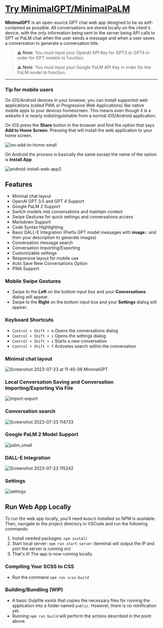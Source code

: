 # [Try MinimalGPT/MinimalPaLM](https://minimalgpt.app/)

**MinimalGPT** is an open-source GPT chat web app designed to be as self-contained as possible. All conversations are stored locally on the client's device, with the only information being sent to the server being API calls to GPT or PaLM chat when the user sends a message and when a user saves a conversation to generate a conversation title.

> ⚠️ **Note**: You must input your OpenAI API Key for GPT3 or GPT4 in order for GPT models to function.

> ⚠️ **Note**: You must input your Google PaLM API Key in order for the PaLM model to function.

---

### Tip for mobile users

On iOS/Android devices in your browser, you can install supported web applications (called PWA or Progressive Web Applications) like native mobile apps to your devices homescreen. This means even though it is a website it is nearly indistinguishable from a normal iOS/Android application.

On iOS press the **Share** button in the browser and find the option that says **Add to Home Screen**. Pressing that will install the web application to your home screen.

![ios-add-to-home-small](https://user-images.githubusercontent.com/2380471/235267080-d69a2a46-50fa-4acf-b36b-da10b5d439d1.jpg)

On Android the process is basically the same except the name of the option is **Install App**

![android-install-web-app2](https://github.com/fingerthief/minimal-gpt/assets/2380471/cfd51a6a-5a03-4ff0-851a-c20c0565a89d)

## Features

- Minimal chat layout
- OpenAI GPT 3.5 and GPT 4 Support
- Google PaLM 2 Support
- Switch models mid conversations and maintain context
- Swipe Gestures for quick settings and conversations access
- Markdown Support
- Code Syntax Highlighting
- Basic DALL-E Integration (Prefix GPT model messages with **image::** and then your description to generate images)
- Conversation message search
- Conversation Importing/Exporting
- Customizable settings
- Responsive layout for mobile use
- Auto Save New Conversations Option
- PWA Support

### Mobile Swipe Gestures

- Swipe to the **Left** on the bottom input box and your **Conversations** dialog will appear.
- Swipe to the **Right** on the bottom input box and your **Settings** dialog will appear.

### Keyboard Shortcuts

- `Control + Shift + m` Opens the  conversations dialog
- `Control + Shift + s` Opens the settings dialog
- `Control + Shift + i` Starts a new conversation
- `Control + Shift + f` Activates search within the conversation

### Minimal chat layout

![Screenshot 2023-07-23 at 11-45-06 MinimalGPT](https://github.com/fingerthief/minimal-gpt/assets/2380471/f9ef7f23-2e20-4939-933b-855ae2e44502)

### Local Conversation Saving and Conversation Importing/Exporting Via File

![import-export](https://github.com/fingerthief/minimal-gpt/assets/2380471/12f78b86-512d-484a-91b2-21a50b0f455c)

### Conversation search

![Screenshot 2023-07-23 114733](https://github.com/fingerthief/minimal-gpt/assets/2380471/27b23efd-b93a-417c-b8a3-929378c49908)

### Google PaLM 2 Model Support

![palm_small](https://github.com/fingerthief/minimal-gpt/assets/2380471/55eaabac-7125-4266-9188-b357034c74e9)

### DALL-E Integration

![Screenshot 2023-07-23 115242](https://github.com/fingerthief/minimal-gpt/assets/2380471/4231d9aa-771a-481f-b3f3-b6e4b9879d8e)

### Settings

![settings](https://github.com/fingerthief/minimal-gpt/assets/2380471/aa55a67c-043a-442e-ac43-76022994f4d1)

## Run Web App Locally

To run the web app locally, you'll need `NodeJS` installed so NPM is available. Then, navigate to the project directory in VSCode and run the following commands:

1. Install needed packages: `npm install`
2. Start local server: `npm run start-server` (terminal will output the IP and port the server is running on)
3. That's it! The app is now running locally.

### Compiling Your SCSS to CSS

- Run the command `npm run scss-build`

### Building/Bundling (WIP)

- A basic Gulpfile exists that copies the necessary files for running the application into a folder named `public`. However, there is no minification yet.
- Running `npm run build` will perform the actions described in the point above.
